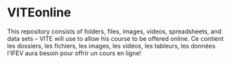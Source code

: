# VITEonline
This repository consists of folders, files, images, videos, spreadsheets, and data sets – VITE will use to allow his course to be offered online. Ce contient les dossiers, les fichiers, les images, les vidéos, les tableurs, les données l'IFEV aura besoin pour offrir un cours en ligne!
